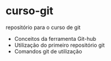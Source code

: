 # curso-git
repositório para o curso de git

- Conceitos da ferramenta Git-hub 
- Utilização do primeiro repositório git
- Comandos git de utilização
